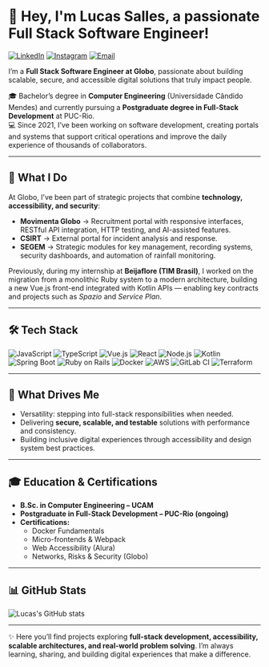 # 👋 Hey, I'm Lucas Salles, a passionate Full Stack Software Engineer!

[![LinkedIn](https://img.shields.io/badge/My%20LinkedIn-0A66C2?style=for-the-badge&logo=linkedin&logoColor=white)](https://www.linkedin.com/in/lucas-salles-0533ba199/)
[![Instagram](https://img.shields.io/badge/My%20Instagram-E4405F?style=for-the-badge&logo=instagram&logoColor=white)](https://www.instagram.com/lucassalles.dev) 
[![Email](https://img.shields.io/badge/Send%20me%20an%20Email-D14836?style=for-the-badge&logo=gmail&logoColor=white)](mailto:contato@lucassalles.com)

I’m a **Full Stack Software Engineer at Globo**, passionate about building scalable, secure, and accessible digital solutions that truly impact people.  

🎓 Bachelor’s degree in **Computer Engineering** (Universidade Cândido Mendes) and currently pursuing a **Postgraduate degree in Full-Stack Development** at PUC-Rio.  
💻 Since 2021, I’ve been working on software development, creating portals and systems that support critical operations and improve the daily experience of thousands of collaborators.  

---

## 🚀 What I Do  

At Globo, I’ve been part of strategic projects that combine **technology, accessibility, and security**:  

- **Movimenta Globo** → Recruitment portal with responsive interfaces, RESTful API integration, HTTP testing, and AI-assisted features.  
- **CSIRT** → External portal for incident analysis and response.  
- **SEGEM** → Strategic modules for key management, recording systems, security dashboards, and automation of rainfall monitoring.  

Previously, during my internship at **Beijaflore (TIM Brasil)**, I worked on the migration from a monolithic Ruby system to a modern architecture, building a new Vue.js front-end integrated with Kotlin APIs — enabling key contracts and projects such as *Spazio* and *Service Plan*.  

---

## 🛠️ Tech Stack  

![JavaScript](https://img.shields.io/badge/JavaScript-F7DF1E?style=for-the-badge&logo=javascript&logoColor=black) 
![TypeScript](https://img.shields.io/badge/TypeScript-3178C6?style=for-the-badge&logo=typescript&logoColor=white) 
![Vue.js](https://img.shields.io/badge/Vue.js-4FC08D?style=for-the-badge&logo=vue.js&logoColor=white) 
![React](https://img.shields.io/badge/React-20232A?style=for-the-badge&logo=react&logoColor=61DAFB) 
![Node.js](https://img.shields.io/badge/Node.js-339933?style=for-the-badge&logo=node.js&logoColor=white) 
![Kotlin](https://img.shields.io/badge/Kotlin-7F52FF?style=for-the-badge&logo=kotlin&logoColor=white) 
![Spring Boot](https://img.shields.io/badge/Spring_Boot-6DB33F?style=for-the-badge&logo=springboot&logoColor=white) 
![Ruby on Rails](https://img.shields.io/badge/Ruby_on_Rails-CC0000?style=for-the-badge&logo=rubyonrails&logoColor=white) 
![Docker](https://img.shields.io/badge/Docker-2496ED?style=for-the-badge&logo=docker&logoColor=white) 
![AWS](https://img.shields.io/badge/AWS-232F3E?style=for-the-badge&logo=amazon-aws&logoColor=white) 
![GitLab CI](https://img.shields.io/badge/GitLab%20CI/CD-FC6D26?style=for-the-badge&logo=gitlab&logoColor=white) 
![Terraform](https://img.shields.io/badge/Terraform-844FBA?style=for-the-badge&logo=terraform&logoColor=white)

---

## 🌟 What Drives Me  

- Versatility: stepping into full-stack responsibilities when needed.  
- Delivering **secure, scalable, and testable** solutions with performance and consistency.  
- Building inclusive digital experiences through accessibility and design system best practices.  

---

## 🎓 Education & Certifications  

- **B.Sc. in Computer Engineering – UCAM**  
- **Postgraduate in Full-Stack Development – PUC-Rio (ongoing)**  
- **Certifications:**  
  - Docker Fundamentals  
  - Micro-frontends & Webpack  
  - Web Accessibility (Alura)  
  - Networks, Risks & Security (Globo)  

---

## 📊 GitHub Stats  

![Lucas's GitHub stats](https://github-readme-stats.vercel.app/api?username=lasalles&show_icons=true&theme=tokyonight)  

---

✨ Here you’ll find projects exploring **full-stack development, accessibility, scalable architectures, and real-world problem solving**. I’m always learning, sharing, and building digital experiences that make a difference.  

